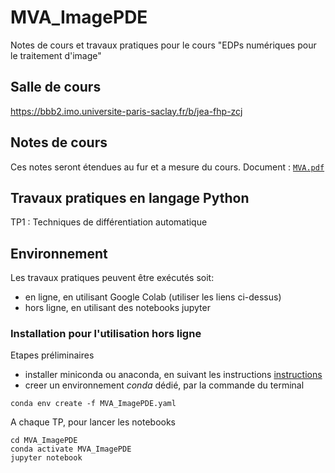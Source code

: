 # MVA_ImagePDE

Notes de cours et travaux pratiques pour le cours "EDPs numériques pour le traitement d'image"

## Salle de cours 

https://bbb2.imo.universite-paris-saclay.fr/b/jea-fhp-zcj

## Notes de cours

Ces notes seront étendues au fur et a mesure du cours.
Document : [`MVA.pdf`](https://dl.dropbox.com/s/8yykzip9y69fwkk/MVA.pdf)

## Travaux pratiques en langage Python

TP1 : Techniques de différentiation automatique

## Environnement

Les travaux pratiques peuvent être exécutés soit:
- en ligne, en utilisant Google Colab (utiliser les liens ci-dessus)
- hors ligne, en utilisant des notebooks jupyter 

### Installation pour l'utilisation hors ligne

Etapes préliminaires
- installer miniconda ou anaconda, en suivant les instructions [instructions](https://docs.conda.io/projects/conda/en/latest/user-guide/install/)
- creer un environnement *conda* dédié, par la commande du terminal
```
conda env create -f MVA_ImagePDE.yaml
```

A chaque TP, pour lancer les notebooks
```
cd MVA_ImagePDE
conda activate MVA_ImagePDE
jupyter notebook
```
